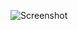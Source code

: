 
![Screenshot ](https://user-images.githubusercontent.com/94163693/153120087-66f15f25-47fe-4fc0-bdd2-486f7de626da.png)

